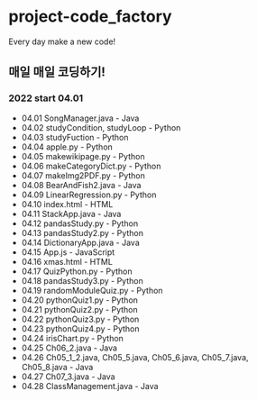 # project-code_factory
Every day make a new code!
## 매일 매일 코딩하기!
### 2022 start 04.01
- 04.01 SongManager.java - Java
- 04.02 studyCondition, studyLoop - Python
- 04.03 studyFuction - Python
- 04.04 apple.py - Python
- 04.05 makewikipage.py - Python
- 04.06 makeCategoryDict.py - Python
- 04.07 makeImg2PDF.py - Python
- 04.08 BearAndFish2.java - Java
- 04.09 LinearRegression.py - Python
- 04.10 index.html - HTML
- 04.11 StackApp.java - Java
- 04.12 pandasStudy.py - Python
- 04.13 pandasStudy2.py - Python
- 04.14 DictionaryApp.java - Java
- 04.15 App.js - JavaScript
- 04.16 xmas.html - HTML
- 04.17 QuizPython.py - Python
- 04.18 pandasStudy3.py - Python
- 04.19 randomModuleQuiz.py - Python
- 04.20 pythonQuiz1.py - Python
- 04.21 pythonQuiz2.py - Python
- 04.22 pythonQuiz3.py - Python
- 04.23 pythonQuiz4.py - Python
- 04.24 irisChart.py - Python
- 04.25 Ch06_2.java - Java
- 04.26 Ch05_1_2.java, Ch05_5.java, Ch05_6.java, Ch05_7.java, Ch05_8.java - Java
- 04.27 Ch07_3.java - Java
- 04.28 ClassManagement.java - Java
